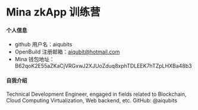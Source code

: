 # Mina zkApp 训练营


#### 个人信息

- github 用户名：aiqubits
- OpenBuild 注册邮箱：aiqubit@hotmail.com
- Mina 钱包地址：B62qoK2E55aZKaCjVRGxwJ2XJUoZduq8xphTDLEEK7hTZpLHXBa48b3

#### 自我介绍
Technical Development Engineer, engaged in fields related to Blockchain, Cloud Computing Virtualization, Web backend, etc. GitHub: @aiqubits

